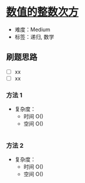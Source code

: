# [数值的整数次方](https://leetcode-cn.com/problems/shu-zhi-de-zheng-shu-ci-fang-lcof/)

- 难度：Medium
- 标签：递归, 数学

## 刷题思路

- [ ] xx
- [ ] xx

### 方法 1

- 复杂度：
    - 时间 O()
    - 空间 O()

``` js

```

### 方法 2

- 复杂度：
    - 时间 O()
    - 空间 O()

``` js

```
